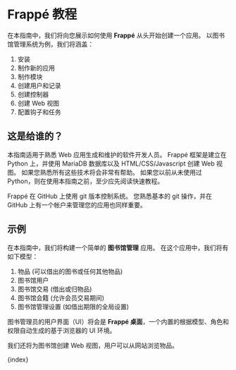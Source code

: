 # Frappé 教程

在本指南中，我们将向您展示如何使用 **Frappé** 从头开始创建一个应用。 以图书馆管理系统为例，我们将涵盖：

1. 安装
2. 制作新的应用
3. 制作模块
4. 创建用户和记录
5. 创建控制器
6. 创建 Web 视图
7. 配置钩子和任务

## 这是给谁的？

本指南适用于熟悉 Web 应用生成和维护的软件开发人员。 Frappé 框架是建立在 Python 上，并使用 MariaDB 数据库以及 HTML/CSS/Javascript 创建 Web 视图。 如果您熟悉所有这些技术将会非常有帮助。 如果您以前从未使用过 Python，则在使用本指南之前，至少应先阅读快速教程。

Frappé 在 GitHub 上使用 git 版本控制系统。 您熟悉基本的 git 操作，并在 GitHub 上有一个帐户来管理您的应用也同样重要。

## 示例

在本指南中，我们将构建一个简单的 **图书馆管理** 应用。 在这个应用中，我们将有如下模型：

1. 物品 (可以借出的图书或任何其他物品)
2. 图书馆用户
3. 图书馆交易 (借出或归物品)
4. 图书馆会籍 (允许会员交易期间)
5. 图书馆管理设置 (如借出期限的全局设置)

图书管理员的用户界面（UI）将会是 **Frappé 桌面**，一个内置的根据模型、角色和权限自动生成的基于浏览器的 UI 环境。

我们还将为图书馆创建 Web 视图，用户可以从网站浏览物品。

{index}